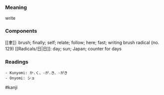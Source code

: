 ### Meaning

write

### Components

[[聿]]: brush; finally; self; relate; follow; here; fast; writing brush radical (no. 129) [[Radicals/日|日]]: day; sun; Japan; counter for days

### Readings

```
- Kunyomi: か.く、-が.き、-がき
- Onyomi: ショ
```

#kanji